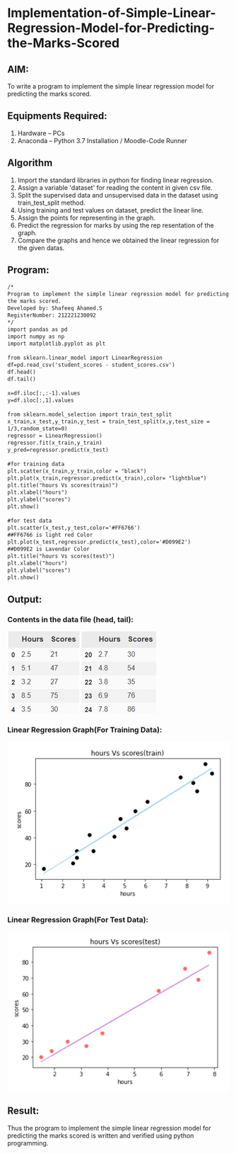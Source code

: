 # Implementation-of-Simple-Linear-Regression-Model-for-Predicting-the-Marks-Scored

## AIM:
To write a program to implement the simple linear regression model for predicting the marks scored.

## Equipments Required:
1. Hardware – PCs
2. Anaconda – Python 3.7 Installation / Moodle-Code Runner

## Algorithm
1. Import the standard libraries in python for finding linear regression.
2. Assign a variable 'dataset' for reading the content in given csv file.
3. Split the supervised data and unsupervised data in the dataset using train_test_split method.
4. Using training and test values on dataset, predict the linear line.
5. Assign the points for representing in the graph.
6. Predict the regression for marks by using the rep resentation of the graph.
7. Compare the graphs and hence we obtained the linear regression for the given datas.

## Program:
```
/*
Program to implement the simple linear regression model for predicting the marks scored.
Developed by: Shafeeq Ahamed.S
RegisterNumber: 212221230092 
*/
import pandas as pd
import numpy as np
import matplotlib.pyplot as plt

from sklearn.linear_model import LinearRegression
df=pd.read_csv('student_scores - student_scores.csv')
df.head()
df.tail()

x=df.iloc[:,:-1].values
y=df.iloc[:,1].values

from sklearn.model_selection import train_test_split
x_train,x_test,y_train,y_test = train_test_split(x,y,test_size = 1/3,random_state=0)
regressor = LinearRegression()
regressor.fit(x_train,y_train)
y_pred=regressor.predict(x_test)

#for training data
plt.scatter(x_train,y_train,color = "black")
plt.plot(x_train,regressor.predict(x_train),color= "lightblue")
plt.title("hours Vs scores(train)")
plt.xlabel("hours")
plt.ylabel("scores")
plt.show()

#for test data
plt.scatter(x_test,y_test,color='#FF6766')
##FF6766 is light red Color
plt.plot(x_test,regressor.predict(x_test),color='#D099E2')
##D099E2 is Lavendar Color
plt.title("hours Vs scores(test)")
plt.xlabel("hours")
plt.ylabel("scores")
plt.show()
```

## Output:
### Contents in the data file (head, tail):
![](out1.png)
![](out2.png)
### Linear Regression Graph(For Training Data):
![](out4.png)
### Linear Regression Graph(For Test Data):
![](out5.png)

## Result:
Thus the program to implement the simple linear regression model for predicting the marks scored is written and verified using python programming.
